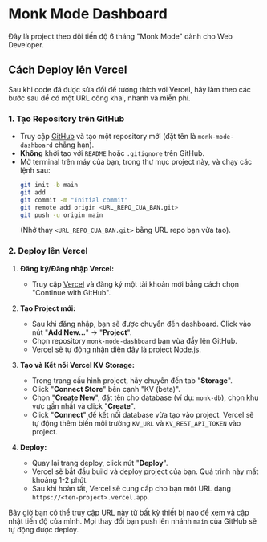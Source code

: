 # Monk Mode Dashboard

Đây là project theo dõi tiến độ 6 tháng "Monk Mode" dành cho Web Developer.

## Cách Deploy lên Vercel

Sau khi code đã được sửa đổi để tương thích với Vercel, hãy làm theo các bước sau để có một URL công khai, nhanh và miễn phí.

### 1. Tạo Repository trên GitHub

- Truy cập [GitHub](https://github.com/new) và tạo một repository mới (đặt tên là `monk-mode-dashboard` chẳng hạn).
- **Không** khởi tạo với `README` hoặc `.gitignore` trên GitHub.
- Mở terminal trên máy của bạn, trong thư mục project này, và chạy các lệnh sau:
  ```bash
  git init -b main
  git add .
  git commit -m "Initial commit"
  git remote add origin <URL_REPO_CUA_BAN.git>
  git push -u origin main
  ```
  (Nhớ thay `<URL_REPO_CUA_BAN.git>` bằng URL repo bạn vừa tạo).

### 2. Deploy lên Vercel

1.  **Đăng ký/Đăng nhập Vercel:**
    - Truy cập [Vercel](https://vercel.com) và đăng ký một tài khoản mới bằng cách chọn "Continue with GitHub".

2.  **Tạo Project mới:**
    - Sau khi đăng nhập, bạn sẽ được chuyển đến dashboard. Click vào nút "**Add New...**" -> "**Project**".
    - Chọn repository `monk-mode-dashboard` bạn vừa đẩy lên GitHub.
    - Vercel sẽ tự động nhận diện đây là project Node.js.

3.  **Tạo và Kết nối Vercel KV Storage:**
    - Trong trang cấu hình project, hãy chuyển đến tab "**Storage**".
    - Click "**Connect Store**" bên cạnh "KV (beta)".
    - Chọn "**Create New**", đặt tên cho database (ví dụ: `monk-db`), chọn khu vực gần nhất và click "**Create**".
    - Click "**Connect**" để kết nối database vừa tạo vào project. Vercel sẽ tự động thêm biến môi trường `KV_URL` và `KV_REST_API_TOKEN` vào project.

4.  **Deploy:**
    - Quay lại trang deploy, click nút "**Deploy**".
    - Vercel sẽ bắt đầu build và deploy project của bạn. Quá trình này mất khoảng 1-2 phút.
    - Sau khi hoàn tất, Vercel sẽ cung cấp cho bạn một URL dạng `https://<ten-project>.vercel.app`.

Bây giờ bạn có thể truy cập URL này từ bất kỳ thiết bị nào để xem và cập nhật tiến độ của mình. Mọi thay đổi bạn push lên nhánh `main` của GitHub sẽ tự động được deploy.
